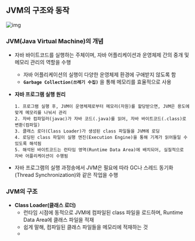 ## JVM의 구조와 동작

![img](https://upload.wikimedia.org/wikipedia/commons/d/dd/JvmSpec7.png)



### JVM(Java Virtual Machine)의 개념

- 자바 바이트코드를 실행하는 주체이며, 자바 어플리케이션과 운영체제 간의 중개 및 메모리 관리의 역할을 수행

  - 자바 어플리케이션의 실행이 다양한 운영체제 환경에 구애받지 않도록 함
  - __`Garbage Collection(쓰레기 수집)`__ 을 통해  메모리를 효율적으로 사용

- __자바 프로그램 실행 원리__

  ```
  1. 프로그램 실행 후, JVM이 운영체제로부터 메모리(자원)를 할당받으면, JVM은 용도에 맞게 메모리를 나눠서 관리
  2. 자바 컴파일러(javac)가 자바 코드(.java)를 읽어, 자바 바이트코드(.class)로 변환(컴파일) 
  3. 클래스 로더(Class Loader)가 생성된 class 파일들을 JVM에 로딩
  4. 로딩된 class 파일이 실행 엔진(Execution Engine)을 통해 기계가 읽어들일 수 있도록 해석됨
  5. 해석된 바이트코드는 런타임 영역(Runtime Data Area)에 배치되어, 실질적으로 자바 어플리케이션이 수행됨
  ```

- 자바 프로그램의 실행 과정송에서 JVM은 필요에 따라 GC나 스레드 동기화(Thread Synchronization)와 같은 작업을 수행



### JVM의 구조

- __Class Loader(클래스 로더)__ 
  - 런타임 시점에 동적으로 JVM에 컴파일된 class 파일을 로드하며, Runtime Data Area에 클래스 파일을 적재
  - 쉽게 말해, 컴파일된 클래스 파일들을 메모리에 적재하는 것
  - 

